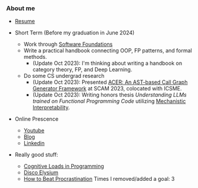 ### About me

- [Resume](https://blastwind.github.io/resume/)
- Short Term (Before my graduation in June 2024)
  - Work through [Software Foundations](https://softwarefoundations.cis.upenn.edu/lf-current/Basics.html)
  - Write a practical handbook connecting OOP, FP patterns, and formal methods.
    - (Update Oct 2023): I'm thinking about writing a handbook on category theory, FP, and Deep Learning.
  - Do some CS undergrad research
    - (Update Oct 2023): Presented [ACER: An AST-based Call Graph Generator Framework](https://github.com/WM-SEMERU/ACER/) at SCAM 2023, colocated with ICSME.
    - (Update Oct 2023): Writing honors thesis _Understanding LLMs trained on Functional Programming Code_ utilizing [Mechanistic Interpretability](https://transformer-circuits.pub/2022/mech-interp-essay/index.html).


- Online Prescence
  - [Youtube](https://www.youtube.com/channel/UCdGYHVptzujcjK67pOnrcGQ)
  - [Blog](https://unfooling.com/)
  - [Linkedin](https://www.linkedin.com/in/andrew-chen-055754129/)

- Really good stuff:
  - [Cognitive Loads in Programming](https://rpeszek.github.io/posts/2022-08-30-code-cognitiveload.html) 
  - [Disco Elysium](https://discoelysium.com/)
  - [How to Beat Procrastination](https://www.lesswrong.com/posts/RWo4LwFzpHNQCTcYt/how-to-beat-procrastination)
Times I removed/added a goal: 3
